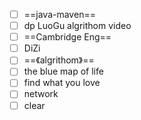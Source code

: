 - [ ] ==java-maven==
- [ ] dp LuoGu algrithom video
- [ ] ==Cambridge Eng==
- [ ] DiZi
- [ ] ==《algrithom》==
- [ ] the blue map of life 
- [ ] find what you love
- [ ] network
- [ ] clear